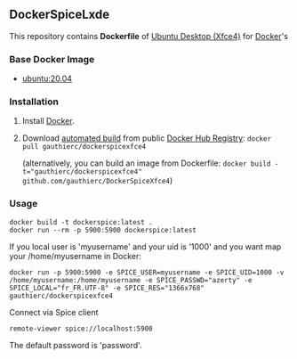 ## DockerSpiceLxde

This repository contains **Dockerfile** of [Ubuntu Desktop (Xfce4)](http://xfce.org/) for [Docker](https://www.docker.com/)'s


### Base Docker Image

* [ubuntu:20.04](https://registry.hub.docker.com/_/ubuntu/)


### Installation

1. Install [Docker](https://www.docker.com/).

2. Download [automated build](https://registry.hub.docker.com/u/gauthierc/dockerspicexfce4/) from public [Docker Hub Registry](https://registry.hub.docker.com/): `docker pull gauthierc/dockerspicexfce4`

   (alternatively, you can build an image from Dockerfile: `docker build -t="gauthierc/dockerspicexfce4" github.com/gauthierc/DockerSpiceXfce4`)


### Usage

	docker build -t dockerspice:latest .
	docker run --rm -p 5900:5900 dockerspice:latest

If you local user is 'myusername' and your uid is '1000' and you want map your /home/myusername in Docker:


	docker run -p 5900:5900 -e SPICE_USER=myusername -e SPICE_UID=1000 -v /home/myusername:/home/myusername -e SPICE_PASSWD="azerty" -e SPICE_LOCAL="fr_FR.UTF-8" -e SPICE_RES="1366x768" gauthierc/dockerspicexfce4

Connect via Spice client 
	
	remote-viewer spice://localhost:5900

The default password is 'password'.

